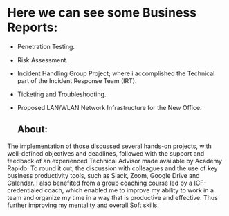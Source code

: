 # Here we can see some Business Reports:

- Penetration Testing.
- Risk Assessment.
- Incident Handling Group Project; where i accomplished the Technical part of the Incident Response Team (IRT).
- Ticketing and Troubleshooting.
- Proposed LAN/WLAN Network Infrastructure for the New Office.

  ## About:

The implementation of those discussed several hands-on projects, with well-defined objectives and deadlines, followed
with the support and feedback of an experienced Technical Advisor made available by Academy Rapido. 
To round it out, the discussion with colleagues and the use of key business productivity tools, such as 
Slack, Zoom, Google Drive and Calendar.
I also benefited from a group coaching course led by a ICF-credentialed coach, which enabled me to improve my
ability to work in a team and organize my time in a way that is productive and effective.
Thus further improving my mentality and overall Soft skills.

